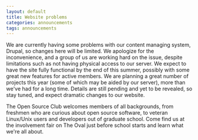 ```yaml
---
layout: default
title: Website problems
categories: announcements
tags: announcements
---
```

We are currently having some problems with our content managing system, Drupal,
so changes here will be limited. We apologize for the inconvenience, and a group
of us are working hard on the issue, despite limitations such as not having
physical access to our server. We expect to have the site fully functional by
the end of this summer, possibly with some great new features for active members.
We are planning a great number of projects this year (some of which may be aided
by our server), more than we've had for a long time. Details are still pending
and yet to be revealed, so stay tuned, and expect dramatic changes to our website.

The Open Source Club welcomes members of all backgrounds, from freshmen who are
curious about open source software, to veteran Linux/Unix users and developers
out of graduate school. Come find us at the involvement fair on The Oval just
before school starts and learn what we're all about.
